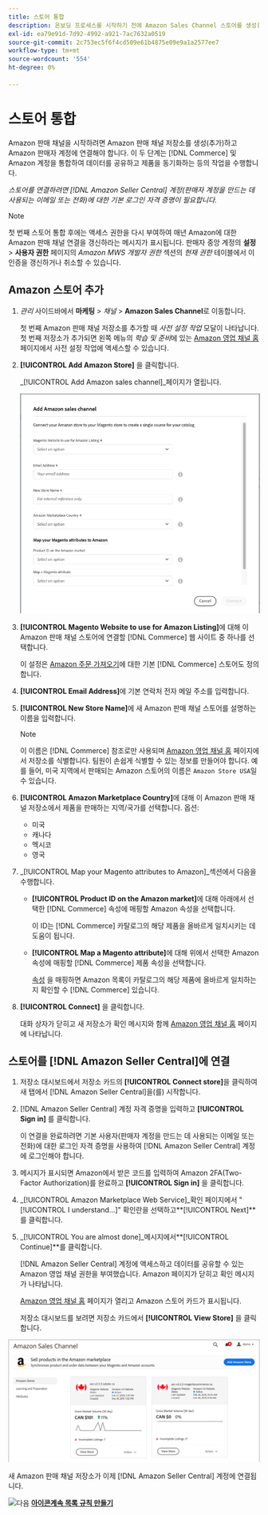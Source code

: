 ```yaml
---
title: 스토어 통합
description: 온보딩 프로세스를 시작하기 전에 Amazon Sales Channel 스토어를 생성(추가)하고 Amazon 판매자 계정에 연결해야 합니다.
exl-id: ea79e91d-7d92-4992-a921-7ac7632a0519
source-git-commit: 2c753ec5f6f4cd509e61b4875e09e9a1a2577ee7
workflow-type: tm+mt
source-wordcount: '554'
ht-degree: 0%

---
```


# 스토어 통합

Amazon 판매 채널을 시작하려면 Amazon 판매 채널 저장소를 생성(추가)하고 Amazon 판매자 계정에 연결해야 합니다. 이 두 단계는 [!DNL Commerce] 및 Amazon 계정을 통합하여 데이터를 공유하고 제품을 동기화하는 등의 작업을 수행합니다.

_스토어를 연결하려면  [!DNL Amazon Seller Central] 계정(판매자 계정을 만드는 데 사용되는 이메일 또는 전화)에 대한 기본 로그인 자격 증명이 필요합니다._

>[!NOTE]
>
>첫 번째 스토어 통합 후에는 액세스 권한을 다시 부여하여 매년 Amazon에 대한 Amazon 판매 채널 연결을 갱신하라는 메시지가 표시됩니다. 판매자 중앙 계정의 **설정** > **사용자 권한** 페이지의 _Amazon MWS 개발자 권한_ 섹션의 _현재 권한_ 테이블에서 이 인증을 갱신하거나 취소할 수 있습니다.

## Amazon 스토어 추가

1. _관리_ 사이드바에서 **마케팅** > _채널_ > **Amazon Sales Channel**&#x200B;로 이동합니다.

   첫 번째 Amazon 판매 채널 저장소를 추가할 때 _사전 설정 작업_ 모달이 나타납니다. 첫 번째 저장소가 추가되면 왼쪽 메뉴의 _학습 및 준비_&#x200B;에 있는 [Amazon 영업 채널 홈](./amazon-sales-channel-home.md) 페이지에서 사전 설정 작업에 액세스할 수 있습니다.

1. **[!UICONTROL Add Amazon Store]** 을 클릭합니다.

   _[!UICONTROL Add Amazon sales channel]_페이지가 열립니다.

   ![Amazon 판매 채널 저장소 추가](assets/amazon-store-integration.png)

1. **[!UICONTROL Magento Website to use for Amazon Listing]**&#x200B;에 대해 이 Amazon 판매 채널 스토어에 연결할 [!DNL Commerce] 웹 사이트 중 하나를 선택합니다.

   이 설정은 [Amazon 주문 가져오기](./order-settings.md)에 대한 기본 [!DNL Commerce] 스토어도 정의합니다.

1. **[!UICONTROL Email Address]**&#x200B;에 기본 연락처 전자 메일 주소를 입력합니다.

1. **[!UICONTROL New Store Name]**&#x200B;에 새 Amazon 판매 채널 스토어를 설명하는 이름을 입력합니다.

   >[!NOTE]
   >
   >이 이름은 [!DNL Commerce] 참조로만 사용되며 [Amazon 영업 채널 홈](./amazon-sales-channel-home.md) 페이지에서 저장소를 식별합니다. 팀원이 손쉽게 식별할 수 있는 정보를 만들어야 합니다. 예를 들어, 미국 지역에서 판매되는 Amazon 스토어의 이름은 `Amazon Store USA`일 수 있습니다.

1. **[!UICONTROL Amazon Marketplace Country]**&#x200B;에 대해 이 Amazon 판매 채널 저장소에서 제품을 판매하는 지역/국가를 선택합니다. 옵션:

   - 미국
   - 캐나다
   - 멕시코
   - 영국

1. _[!UICONTROL Map your Magento attributes to Amazon]_섹션에서 다음을 수행합니다.

   - **[!UICONTROL Product ID on the Amazon market]**&#x200B;에 대해 아래에서 선택한 [!DNL Commerce] 속성에 매핑할 Amazon 속성을 선택합니다.

      이 ID는 [!DNL Commerce] 카탈로그의 해당 제품을 올바르게 일치시키는 데 도움이 됩니다.

   - **[!UICONTROL Map a Magento attribute]**&#x200B;에 대해 위에서 선택한 Amazon 속성에 매핑할 [!DNL Commerce] 제품 속성을 선택합니다.

      [속성](./ob-creating-magento-attributes.md) 을 매핑하면 Amazon 목록이 카탈로그의 해당 제품에 올바르게 일치하는지 확인할 수  [!DNL Commerce] 있습니다.

1. **[!UICONTROL Connect]** 을 클릭합니다.

   대화 상자가 닫히고 새 저장소가 확인 메시지와 함께 [Amazon 영업 채널 홈](./amazon-sales-channel-home.md) 페이지에 나타납니다.

## 스토어를 [!DNL Amazon Seller Central]에 연결

1. 저장소 대시보드에서 저장소 카드의 **[!UICONTROL Connect store]**&#x200B;을 클릭하여 새 탭에서 [!DNL Amazon Seller Central]을(를) 시작합니다.

1. [!DNL Amazon Seller Central] 계정 자격 증명을 입력하고 **[!UICONTROL Sign in]** 를 클릭합니다.

   이 연결을 완료하려면 기본 사용자(판매자 계정을 만드는 데 사용되는 이메일 또는 전화)에 대한 로그인 자격 증명을 사용하여 [!DNL Amazon Seller Central] 계정에 로그인해야 합니다.

1. 메시지가 표시되면 Amazon에서 받은 코드를 입력하여 Amazon 2FA(Two-Factor Authorization)를 완료하고 **[!UICONTROL Sign in]** 을 클릭합니다.

1. _[!UICONTROL Amazon Marketplace Web Service]_확인 페이지에서 &quot;[!UICONTROL I understand...]&quot; 확인란을 선택하고&#x200B;**[!UICONTROL Next]**를 클릭합니다.

1. _[!UICONTROL You are almost done]_메시지에서&#x200B;**[!UICONTROL Continue]**를 클릭합니다.

   [!DNL Amazon Seller Central] 계정에 액세스하고 데이터를 공유할 수 있는 Amazon 영업 채널 권한을 부여했습니다. Amazon 페이지가 닫히고 확인 메시지가 나타납니다.

   [Amazon 영업 채널 홈](./amazon-sales-channel-home.md) 페이지가 열리고 Amazon 스토어 카드가 표시됩니다.

   저장소 대시보드를 보려면 저장소 카드에서 **[!UICONTROL View Store]** 을 클릭합니다.

![Amazon 영업 채널 홈(새 스토어 카드 포함)](assets/asc-dashboard-after-2fa.png)

새 Amazon 판매 채널 저장소가 이제 [!DNL Amazon Seller Central] 계정에 연결됩니다.

![다음 ](assets/btn-next.png) [**아이콘계속 목록 규칙 만들기**](./ob-create-listing-rule.md)

